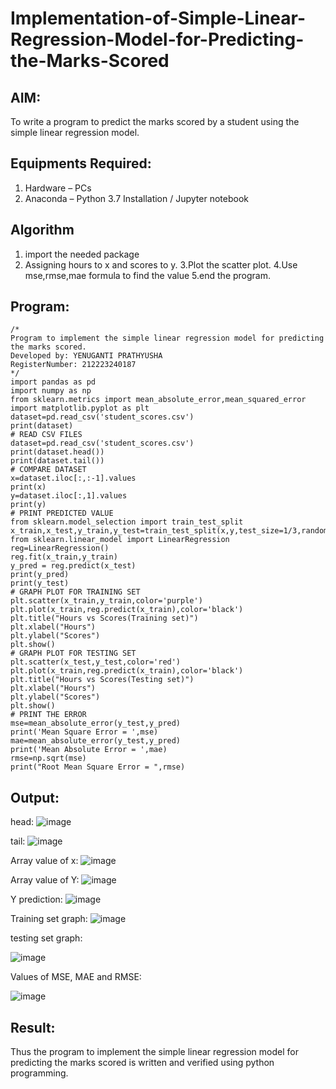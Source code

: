 # Implementation-of-Simple-Linear-Regression-Model-for-Predicting-the-Marks-Scored

## AIM:
To write a program to predict the marks scored by a student using the simple linear regression model.

## Equipments Required:
1. Hardware – PCs
2. Anaconda – Python 3.7 Installation / Jupyter notebook

## Algorithm
1. import the needed package
2. Assigning hours to x and scores to y.
3.Plot the scatter plot.
4.Use mse,rmse,mae formula to find the value
5.end the program.

## Program:
```
/*
Program to implement the simple linear regression model for predicting the marks scored.
Developed by: YENUGANTI PRATHYUSHA
RegisterNumber: 212223240187 
*/
import pandas as pd
import numpy as np
from sklearn.metrics import mean_absolute_error,mean_squared_error
import matplotlib.pyplot as plt
dataset=pd.read_csv('student_scores.csv')
print(dataset)
# READ CSV FILES
dataset=pd.read_csv('student_scores.csv')
print(dataset.head())
print(dataset.tail())
# COMPARE DATASET
x=dataset.iloc[:,:-1].values
print(x)
y=dataset.iloc[:,1].values
print(y)
# PRINT PREDICTED VALUE
from sklearn.model_selection import train_test_split
x_train,x_test,y_train,y_test=train_test_split(x,y,test_size=1/3,random_state=0)
from sklearn.linear_model import LinearRegression
reg=LinearRegression()
reg.fit(x_train,y_train)
y_pred = reg.predict(x_test)
print(y_pred)
print(y_test)
# GRAPH PLOT FOR TRAINING SET
plt.scatter(x_train,y_train,color='purple')
plt.plot(x_train,reg.predict(x_train),color='black')
plt.title("Hours vs Scores(Training set)")
plt.xlabel("Hours")
plt.ylabel("Scores")
plt.show()
# GRAPH PLOT FOR TESTING SET
plt.scatter(x_test,y_test,color='red')
plt.plot(x_train,reg.predict(x_train),color='black')
plt.title("Hours vs Scores(Testing set)")
plt.xlabel("Hours")
plt.ylabel("Scores")
plt.show()
# PRINT THE ERROR
mse=mean_absolute_error(y_test,y_pred)
print('Mean Square Error = ',mse)
mae=mean_absolute_error(y_test,y_pred)
print('Mean Absolute Error = ',mae)
rmse=np.sqrt(mse)
print("Root Mean Square Error = ",rmse)
```

## Output:
head:
![image](https://github.com/user-attachments/assets/fce490e4-d40d-43c8-8b04-dd41c3308c26)

 tail:
![image](https://github.com/user-attachments/assets/131e5799-e798-43e5-bccb-6e7c69e7fcca)

Array value of x:
![image](https://github.com/user-attachments/assets/235dcd38-07e9-4456-890e-ae3549b6cc7f)

Array value of Y:
![image](https://github.com/user-attachments/assets/55d93109-0e77-4120-95ba-88aa30f54418)

Y prediction:
![image](https://github.com/user-attachments/assets/11d73075-8da5-4cf9-be94-ff460e216a9d)

Training set graph:
![image](https://github.com/user-attachments/assets/86456f15-e8ce-45ad-98ba-475648531fbe)

testing set graph:

![image](https://github.com/user-attachments/assets/b709f4c4-e4cd-41ef-bf67-5f7e1f346a73)

Values of MSE, MAE and RMSE:

![image](https://github.com/user-attachments/assets/4deea0da-68d1-49c2-b962-09d1815ac96d)

## Result:
Thus the program to implement the simple linear regression model for predicting the marks scored is written and verified using python programming.
